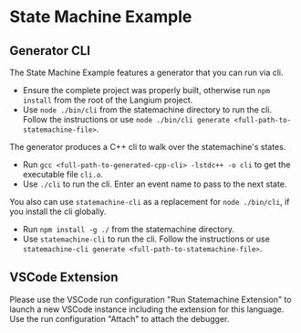 # State Machine Example

## Generator CLI

The State Machine Example features a generator that you can run via cli.

* Ensure the complete project was properly built, otherwise run `npm install` from the root of the Langium project.
* Use `node ./bin/cli` from the statemachine directory to run the cli. Follow the instructions or use `node ./bin/cli generate <full-path-to-statemachine-file>`.

The generator produces a C++ cli to walk over the statemachine's states.

* Run `gcc <full-path-to-generated-cpp-cli> -lstdc++ -o cli` to get the executable file `cli.o`.
* Use `./cli` to run the cli. Enter an event name to pass to the next state.

You also can use `statemachine-cli` as a replacement for `node ./bin/cli`, if you install the cli globally.

* Run `npm install -g ./` from the statemachine directory.
* Use `statemachine-cli` to run the cli. Follow the instructions or use `statemachine-cli generate <full-path-to-statemachine-file>`.

## VSCode Extension

Please use the VSCode run configuration "Run Statemachine Extension" to launch a new VSCode instance including the extension for this language.
Use the run configuration "Attach" to attach the debugger.

